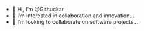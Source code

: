 - 👋 Hi, I’m @Githuckar
- 👀 I’m interested in collaboration and innovation...
- 💞️ I’m looking to collaborate on software projects...
  

<!---
Githuckar/Githuckar is a ✨ special ✨ repository because its `README.md` (this file) appears on your GitHub profile.
You can click the Preview link to take a look at your changes.
--->

